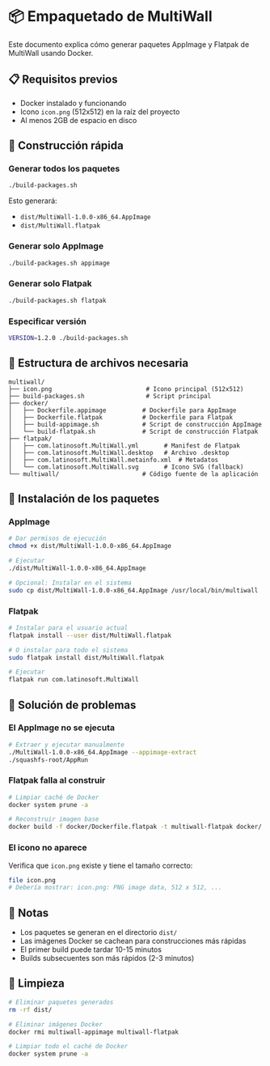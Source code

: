 # 📦 Empaquetado de MultiWall

Este documento explica cómo generar paquetes AppImage y Flatpak de MultiWall usando Docker.

## 📋 Requisitos previos

- Docker instalado y funcionando
- Icono `icon.png` (512x512) en la raíz del proyecto
- Al menos 2GB de espacio en disco

## 🚀 Construcción rápida

### Generar todos los paquetes

```bash
./build-packages.sh
```

Esto generará:
- `dist/MultiWall-1.0.0-x86_64.AppImage`
- `dist/MultiWall.flatpak`

### Generar solo AppImage

```bash
./build-packages.sh appimage
```

### Generar solo Flatpak

```bash
./build-packages.sh flatpak
```

### Especificar versión

```bash
VERSION=1.2.0 ./build-packages.sh
```

## 📁 Estructura de archivos necesaria

```
multiwall/
├── icon.png                          # Icono principal (512x512)
├── build-packages.sh                 # Script principal
├── docker/
│   ├── Dockerfile.appimage          # Dockerfile para AppImage
│   ├── Dockerfile.flatpak           # Dockerfile para Flatpak
│   ├── build-appimage.sh            # Script de construcción AppImage
│   └── build-flatpak.sh             # Script de construcción Flatpak
├── flatpak/
│   ├── com.latinosoft.MultiWall.yml       # Manifest de Flatpak
│   ├── com.latinosoft.MultiWall.desktop   # Archivo .desktop
│   ├── com.latinosoft.MultiWall.metainfo.xml  # Metadatos
│   └── com.latinosoft.MultiWall.svg       # Icono SVG (fallback)
└── multiwall/                       # Código fuente de la aplicación
```

## 🔧 Instalación de los paquetes

### AppImage

```bash
# Dar permisos de ejecución
chmod +x dist/MultiWall-1.0.0-x86_64.AppImage

# Ejecutar
./dist/MultiWall-1.0.0-x86_64.AppImage

# Opcional: Instalar en el sistema
sudo cp dist/MultiWall-1.0.0-x86_64.AppImage /usr/local/bin/multiwall
```

### Flatpak

```bash
# Instalar para el usuario actual
flatpak install --user dist/MultiWall.flatpak

# O instalar para todo el sistema
sudo flatpak install dist/MultiWall.flatpak

# Ejecutar
flatpak run com.latinosoft.MultiWall
```

## 🐛 Solución de problemas

### El AppImage no se ejecuta

```bash
# Extraer y ejecutar manualmente
./MultiWall-1.0.0-x86_64.AppImage --appimage-extract
./squashfs-root/AppRun
```

### Flatpak falla al construir

```bash
# Limpiar caché de Docker
docker system prune -a

# Reconstruir imagen base
docker build -f docker/Dockerfile.flatpak -t multiwall-flatpak docker/
```

### El icono no aparece

Verifica que `icon.png` existe y tiene el tamaño correcto:
```bash
file icon.png
# Debería mostrar: icon.png: PNG image data, 512 x 512, ...
```

## 📝 Notas

- Los paquetes se generan en el directorio `dist/`
- Las imágenes Docker se cachean para construcciones más rápidas
- El primer build puede tardar 10-15 minutos
- Builds subsecuentes son más rápidos (2-3 minutos)

## 🔄 Limpieza

```bash
# Eliminar paquetes generados
rm -rf dist/

# Eliminar imágenes Docker
docker rmi multiwall-appimage multiwall-flatpak

# Limpiar todo el caché de Docker
docker system prune -a
```